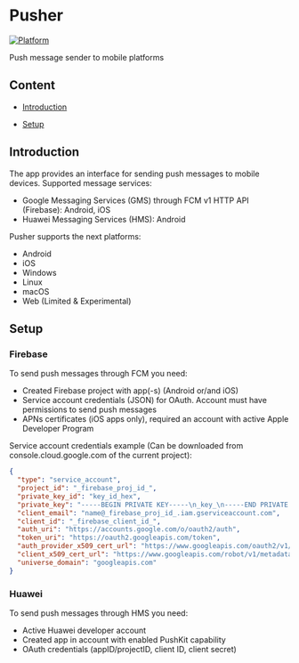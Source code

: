 # Pusher

[![Platform](https://img.shields.io/badge/Platforms-Android%20%7C%20iOS%20%7C%20Linux%20%7C%20Windows%20%7C%20macOS-4E4E4E.svg?colorA=28a745)](#Setup)

Push message sender to mobile platforms

## Content

- [Introduction](#Introduction)

- [Setup](#Setup)

## Introduction

The app provides an interface for sending push messages to mobile devices. Supported message services:

- Google Messaging Services (GMS) through FCM v1 HTTP API (Firebase): Android, iOS
- Huawei Messaging Services (HMS): Android

Pusher supports the next platforms:

+ Android
+ iOS
+ Windows
+ Linux
+ macOS
+ Web (Limited & Experimental)

## Setup

### Firebase

To send push messages through FCM you need:

- Created Firebase project with app(-s) (Android or/and iOS)
- Service account credentials (JSON) for OAuth. Account must have permissions to send push messages
- APNs certificates (iOS apps only), required an account with active Apple Developer Program

Service account credentials example (Can be downloaded from console.cloud.google.com of the current project):

```json
{
  "type": "service_account",
  "project_id": "_firebase_proj_id_",
  "private_key_id": "key_id_hex",
  "private_key": "-----BEGIN PRIVATE KEY-----\n_key_\n-----END PRIVATE KEY-----\n",
  "client_email": "name@_firebase_proj_id_.iam.gserviceaccount.com",
  "client_id": "_firebase_client_id_",
  "auth_uri": "https://accounts.google.com/o/oauth2/auth",
  "token_uri": "https://oauth2.googleapis.com/token",
  "auth_provider_x509_cert_url": "https://www.googleapis.com/oauth2/v1/certs",
  "client_x509_cert_url": "https://www.googleapis.com/robot/v1/metadata/x509/name%40_firebase_proj_id_.iam.gserviceaccount.com",
  "universe_domain": "googleapis.com"
}
```

### Huawei

To send push messages through HMS you need:

- Active Huawei developer account
- Created app in account with enabled PushKit capability
- OAuth credentials (appID/projectID, client ID, client secret)